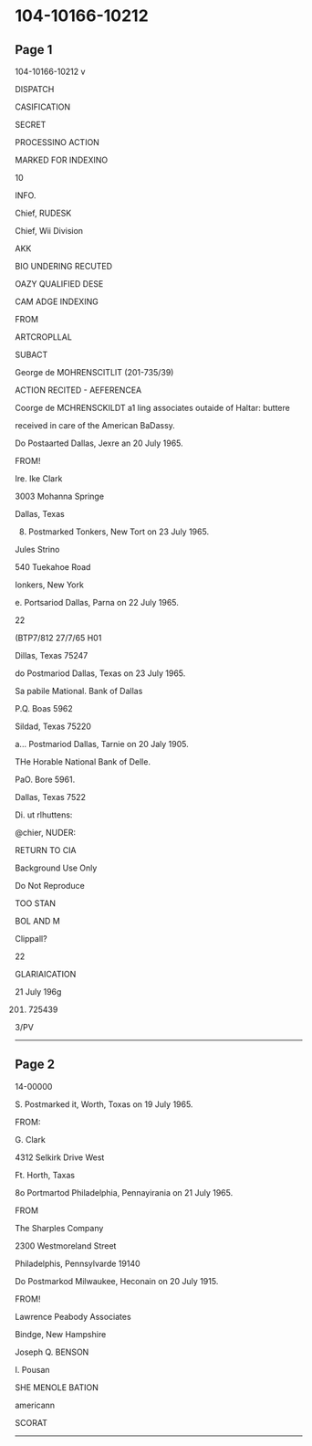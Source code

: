 # 104-10166-10212

## Page 1

104-10166-10212 v

DISPATCH

CASIFICATION

SECRET

PROCESSINO ACTION

MARKED FOR INDEXINO

10

INFO.

Chief, RUDESK

Chief, Wii Division

AKK

BIO UNDERING RECUTED

OAZY QUALIFIED DESE

CAM ADGE INDEXING

FROM

ARTCROPLLAL

SUBACT

George de MOHRENSCITLIT (201-735/39)

ACTION RECITED - AEFERENCEA

Coorge de MCHRENSCKILDT a1 ling associates outaide of Haltar: buttere

received in care of the American BaDassy.

Do Postaarted Dallas, Jexre an 20 July 1965.

FROM!

Ire. Ike Clark

3003 Mohanna Springe

Dallas, Texas

8. Postmarked Tonkers, New Tort on 23 July 1965.

Jules Strino

540 Tuekahoe Road

Ionkers, New York

e. Portsariod Dallas, Parna on 22 July 1965.

22

(BTP7/812 27/7/65 H01

Dillas, Texas 75247

do Postmariod Dallas, Texas on 23 July 1965.

Sa pabile Mational. Bank of Dallas

P.Q. Boas 5962

Sildad, Texas 75220

a... Postmariod Dallas, Tarnie on 20 Jaly 1905.

THe Horable National Bank of Delle.

PaO. Bore 5961.

Dallas, Texas 7522

Di. ut rlhuttens:

@chier, NUDER:

RETURN TO CIA

Background Use Only

Do Not Reproduce

TOO STAN

BOL AND M

Clippall?

22

GLARIAICATION

21 July 196g

201. 725439

3/PV

---

## Page 2

14-00000

S. Postmarked it, Worth, Toxas on 19 July 1965.

FROM:

G. Clark

4312 Selkirk Drive West

Ft. Horth, Taxas

8o Portmartod Philadelphia, Pennayirania on 21 July 1965.

FROM

The Sharples Company

2300 Westmoreland Street

Philadelphis, Pennsylvarde 19140

Do Postmarkod Milwaukee, Heconain on 20 July 1915.

FROM!

Lawrence Peabody Associates

Bindge, New Hampshire

Joseph Q. BENSON

I. Pousan

SHE MENOLE BATION

americann

SCORAT

---

